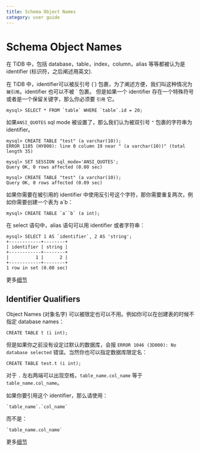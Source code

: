 ```yaml
---
title: Schema Object Names
category: user guide
---
```


# Schema Object Names

在 TiDB 中，包括 database，table，index，column，alias 等等都被认为是 identifier (标识符，之后阐述用英文).

在 TiDB 中，identifier可以被反引号 (\`) 包裹，为了阐述方便，我们叫这种情况为 `被引用`。identifier 也可以不被 \` 包裹。
但是如果一个 identifier 存在一个特殊符号或者是一个保留关键字，那么你必须要 `引用` 它。

```
mysql> SELECT * FROM `table` WHERE `table`.id = 20;
```

如果`ANSI_QUOTES` sql mode 被设置了，那么我们认为被双引号 `"` 包裹的字符串为 identifier。

```
mysql> CREATE TABLE "test" (a varchar(10));
ERROR 1105 (HY000): line 0 column 19 near " (a varchar(10))" (total length 35)

mysql> SET SESSION sql_mode='ANSI_QUOTES';
Query OK, 0 rows affected (0.00 sec)

mysql> CREATE TABLE "test" (a varchar(10));
Query OK, 0 rows affected (0.09 sec)
```

如果你需要在被引用的 identifier 中使用反引号这个字符，那你需要重复两次，例如你需要创建一个表为 a`b：

```
mysql> CREATE TABLE `a``b` (a int);
```

在 select 语句中，alias 语句可以用 identifier 或者字符串：

```
mysql> SELECT 1 AS `identifier`, 2 AS 'string';
+------------+--------+
| identifier | string |
+------------+--------+
|          1 |      2 |
+------------+--------+
1 row in set (0.00 sec)
```

更多[细节](https://dev.mysql.com/doc/refman/5.7/en/identifiers.html)

## Identifier Qualifiers

Object Names (对象名字) 可以被限定也可以不用。例如你可以在创建表的时候不指定 database names：

```
CREATE TABLE t (i int);
```

但是如果你之前没有设定过默认的数据库，会报 `ERROR 1046 (3D000): No database selected` 错误。当然你也可以指定数据库限定名：

```
CREATE TABLE test.t (i int);
```

对于 `.` 左右两端可以出现空格，`table_name.col_name` 等于 `table_name.col_name`。  

如果你要引用这个 identifier，那么请使用：

```
`table_name`.`col_name` 
```

而不是：

```
`table_name.col_name`
```
更多[细节](https://dev.mysql.com/doc/refman/5.7/en/identifier-qualifiers.html)

